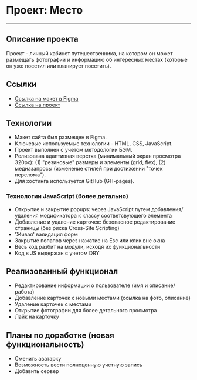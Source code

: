 # Проект: Место
------

## Описание проекта
Проект - личный кабинет путешественника, на котором он может размещать фотографии и информацию об интересных местах (которые он уже посетил или планирует посетить).

## Ссылки
* [Ссылка на макет в Figma](https://www.figma.com/file/2cn9N9jSkmxD84oJik7xL7/JavaScript.-Sprint-4?node-id=0%3A1)
* [Ссылка на проект](https://marcell88.github.io/mesto/)

## Технологии
* Макет сайта был размещен в Figma.
* Ключевые используемые технологии - HTML, CSS, JavaScript.
* Проект выполнен с учетом методологии БЭМ.
* Релизована адаптивная верстка (минимальный экран просмотра 320px): (1) "резиновые" размеры и элементы (grid, flex), (2) медиазапросы (изменение стилей при достижении "точек перелома").
* Для хостинга используется GitHub (GH-pages).

###  Технологии JavaScript (более детально)
* Открытие и закрытие popups: через JavaScript путем добавления/удаления модификатора к классу соответсвующего элемента
* Добавление и удаление карточек: безопасное редактирование страницы (без риска Cross-Site Scripting)
* 'Живая' валидация форм
* Закрытие попапов через нажатие на Esc или клик вне окна
* Весь код разбит на модули, исходя их функциональности
* Код в JS выдержан с учетом  DRY

## Реализованный функционал
* Редактирование информации о пользователе (имя и описание/работа)
* Добавление карточек с новыми местами (ссылка на фото, описание)
* Удаление карточек с местами
* Открытие фотографии для более детального просмотра
* Лайк на карточку

## Планы по доработке (новая функциональность)
* Сменить аватарку
* Возможность вести полноценную учетную запись
* Добавить сервер